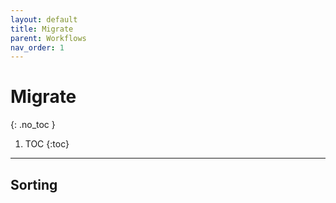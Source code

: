 ```yaml
---
layout: default
title: Migrate
parent: Workflows
nav_order: 1
---
```


# Migrate
{: .no_toc }

1. TOC
{:toc}
----

## Sorting